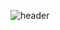 ![header](https://capsule-render.vercel.app/api?type=wave&color=auto&height=300&section=header&text=K.M.K%20Git&fontSize=90)


